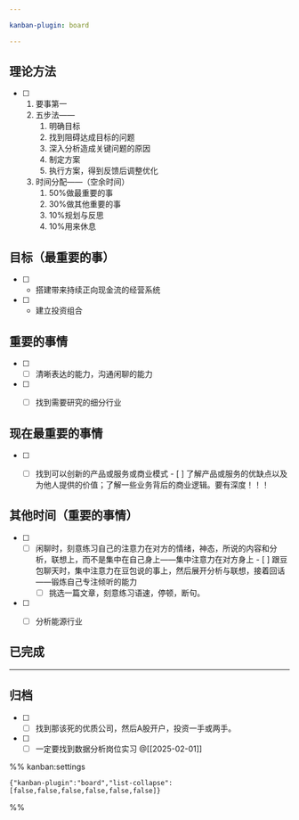 ```yaml
---

kanban-plugin: board

---
```


## 理论方法

- [ ] 1. 要事第一
	2. 五步法——
		1. 明确目标
		2. 找到阻碍达成目标的问题
		3. 深入分析造成关键问题的原因
		4. 制定方案
		5. 执行方案，得到反馈后调整优化
	3. 时间分配——（空余时间）
		1. 50%做最重要的事
		2. 30%做其他重要的事
		3. 10%规划与反思
		4. 10%用来休息


## 目标（最重要的事）

- [ ] -  搭建带来持续正向现金流的经营系统
- [ ] -  建立投资组合


## 重要的事情

- [ ] - [ ] 清晰表达的能力，沟通闲聊的能力
- [ ] - [ ] 找到需要研究的细分行业


## 现在最重要的事情

- [ ] - [ ] 找到可以创新的产品或服务或商业模式
		- [ ] 了解产品或服务的优缺点以及为他人提供的价值；了解一些业务背后的商业逻辑。要有深度！！！


## 其他时间（重要的事情）

- [ ] - [ ] 闲聊时，刻意练习自己的注意力在对方的情绪，神态，所说的内容和分析，联想上，而不是集中在自己身上——集中注意力在对方身上
		- [ ] 跟豆包聊天时，集中注意力在豆包说的事上，然后展开分析与联想，接着回话——锻炼自己专注倾听的能力
	- [ ] 挑选一篇文章，刻意练习语速，停顿，断句。
- [ ] - [ ] 分析能源行业


## 已完成



***

## 归档

- [ ] - [ ] 找到那该死的优质公司，然后A股开户，投资一手或两手。
- [ ] - [ ] 一定要找到数据分析岗位实习
	@[[2025-02-01]]

%% kanban:settings
```
{"kanban-plugin":"board","list-collapse":[false,false,false,false,false,false]}
```
%%